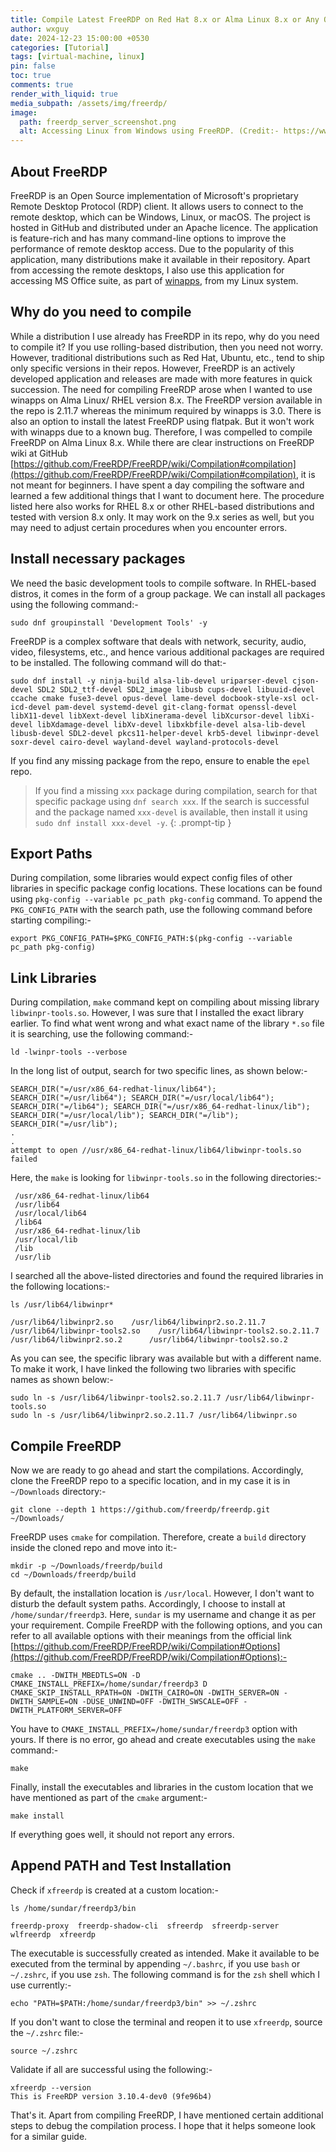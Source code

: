 ```yaml
---
title: Compile Latest FreeRDP on Red Hat 8.x or Alma Linux 8.x or Any Other RHEL Based Distros
author: wxguy
date: 2024-12-23 15:00:00 +0530
categories: [Tutorial]
tags: [virtual-machine, linux]
pin: false
toc: true
comments: true
render_with_liquid: true
media_subpath: /assets/img/freerdp/
image:
  path: freerdp_server_screenshot.png
  alt: Accessing Linux from Windows using FreeRDP. (Credit:- https://www.freerdp.com)
---
```


## About FreeRDP

FreeRDP is an Open Source implementation of Microsoft's proprietary Remote Desktop Protocol (RDP) client. It allows users to connect to the remote desktop, which can be Windows, Linux, or macOS. The project is hosted in GitHub and distributed under an Apache licence. The application is feature-rich and has many command-line options to improve the performance of remote desktop access. Due to the popularity of this application, many distributions make it available in their repository. Apart from accessing the remote desktops, I also use this application for accessing MS Office suite, as part of [winapps](https://github.com/winapps-org/winapps),  from my Linux system.


## Why do you need to compile

While a distribution I use already has FreeRDP in its repo, why do you need to compile it? If you use rolling-based distribution, then you need not worry. However, traditional distributions such as Red Hat, Ubuntu, etc., tend to ship only specific versions in their repos. However, FreeRDP is an actively developed application and releases are made with more features in quick succession. The need for compiling FreeRDP arose when I wanted to use winapps on Alma Linux/ RHEL version 8.x. The FreeRDP version available in the repo is 2.11.7 whereas the minimum required by winapps is 3.0. There is also an option to install the latest FreeRDP using flatpak. But it won't work with winapps due to a known bug. Therefore, I was compelled to compile FreeRDP on Alma Linux 8.x. While there are clear instructions on FreeRDP wiki at GitHub [https://github.com/FreeRDP/FreeRDP/wiki/Compilation#compilation](https://github.com/FreeRDP/FreeRDP/wiki/Compilation#compilation), it is not meant for beginners. I have spent a day compiling the software and learned a few additional things that I want to document here. The procedure listed here also works for RHEL 8.x or other RHEL-based distributions and tested with version 8.x only. It may work on the 9.x series as well, but you may need to adjust certain procedures when you encounter errors.

## Install necessary packages

We need the basic development tools to compile software. In RHEL-based distros, it comes in the form of a group package. We can install all packages using the following command:-

```shell
sudo dnf groupinstall 'Development Tools' -y
```
 
FreeRDP is a complex software that deals with network, security, audio, video, filesystems, etc., and hence various additional packages are required to be installed. The following command will do that:-

```shell
sudo dnf install -y ninja-build alsa-lib-devel uriparser-devel cjson-devel SDL2 SDL2_ttf-devel SDL2_image libusb cups-devel libuuid-devel ccache cmake fuse3-devel opus-devel lame-devel docbook-style-xsl ocl-icd-devel pam-devel systemd-devel git-clang-format openssl-devel libX11-devel libXext-devel libXinerama-devel libXcursor-devel libXi-devel libXdamage-devel libXv-devel libxkbfile-devel alsa-lib-devel libusb-devel SDL2-devel pkcs11-helper-devel krb5-devel libwinpr-devel soxr-devel cairo-devel wayland-devel wayland-protocols-devel
```

If you find any missing package from the repo, ensure to enable the `epel` repo.

> If you find a missing `xxx` package during compilation, search for that specific package using `dnf search xxx`. If the search is successful and the package named `xxx-devel` is available, then install it using `sudo dnf install xxx-devel -y`.
{: .prompt-tip }

## Export Paths

During compilation, some libraries would expect config files of other libraries in specific package config locations. These locations can be found using `pkg-config --variable pc_path pkg-config` command. To append the `PKG_CONFIG_PATH` with the search path, use the following command before starting compiling:-

```shell
export PKG_CONFIG_PATH=$PKG_CONFIG_PATH:$(pkg-config --variable pc_path pkg-config)
```

## Link Libraries

During compilation, `make` command kept on compiling about missing library `libwinpr-tools.so`. However, I was sure that I installed the exact library earlier. To find what went wrong and what exact name of the library `*.so` file it is searching, use the following command:- 

```shell
ld -lwinpr-tools --verbose  
```

In the long list of output, search for two specific lines, as shown below:-

```shell
SEARCH_DIR("=/usr/x86_64-redhat-linux/lib64"); SEARCH_DIR("=/usr/lib64"); SEARCH_DIR("=/usr/local/lib64"); SEARCH_DIR("=/lib64"); SEARCH_DIR("=/usr/x86_64-redhat-linux/lib"); SEARCH_DIR("=/usr/local/lib"); SEARCH_DIR("=/lib"); SEARCH_DIR("=/usr/lib");
.
.
attempt to open //usr/x86_64-redhat-linux/lib64/libwinpr-tools.so failed
```

Here, the `make` is looking for `libwinpr-tools.so` in the following directories:-

```shell
 /usr/x86_64-redhat-linux/lib64
 /usr/lib64
 /usr/local/lib64
 /lib64
 /usr/x86_64-redhat-linux/lib
 /usr/local/lib
 /lib
 /usr/lib
```

I searched all the above-listed directories and found the required libraries in the following locations:-

```shell
ls /usr/lib64/libwinpr*                                                                                                          

/usr/lib64/libwinpr2.so    /usr/lib64/libwinpr2.so.2.11.7  /usr/lib64/libwinpr-tools2.so    /usr/lib64/libwinpr-tools2.so.2.11.7
/usr/lib64/libwinpr2.so.2      /usr/lib64/libwinpr-tools2.so.2  
```

As you can see, the specific library was available but with a different name. To make it work, I have linked the following two libraries with specific names as shown below:-

```shell
sudo ln -s /usr/lib64/libwinpr-tools2.so.2.11.7 /usr/lib64/libwinpr-tools.so
sudo ln -s /usr/lib64/libwinpr2.so.2.11.7 /usr/lib64/libwinpr.so
```

## Compile FreeRDP

Now we are ready to go ahead and start the compilations. Accordingly, clone the FreeRDP repo to a specific location, and in my case it is in `~/Downloads` directory:-

```shell
git clone --depth 1 https://github.com/freerdp/freerdp.git ~/Downloads/
```

FreeRDP uses `cmake` for compilation. Therefore, create a `build` directory inside the cloned repo and move into it:-

```shell
mkdir -p ~/Downloads/freerdp/build
cd ~/Downloads/freerdp/build
```

By default, the installation location is `/usr/local`. However, I don't want to disturb the default system paths. Accordingly, I choose to install at `/home/sundar/freerdp3`. Here, `sundar` is my username and change it as per your requirement. Compile FreeRDP with the following options, and you can refer to all available options with their meanings from the official link [https://github.com/FreeRDP/FreeRDP/wiki/Compilation#Options](https://github.com/FreeRDP/FreeRDP/wiki/Compilation#Options):-

```shell
cmake .. -DWITH_MBEDTLS=ON -D CMAKE_INSTALL_PREFIX=/home/sundar/freerdp3 D CMAKE_SKIP_INSTALL_RPATH=ON -DWITH_CAIRO=ON -DWITH_SERVER=ON -DWITH_SAMPLE=ON -DUSE_UNWIND=OFF -DWITH_SWSCALE=OFF -DWITH_PLATFORM_SERVER=OFF
```

You have to `CMAKE_INSTALL_PREFIX=/home/sundar/freerdp3` option with yours. If there is no error, go ahead and create executables using the `make` command:-

```shell
make
```

Finally, install the executables and libraries in the custom location that we have mentioned as part of the `cmake` argument:-

```shell
make install
```

If everything goes well, it should not report any errors.

## Append PATH and Test Installation

Check if `xfreerdp` is created at a custom location:-

```shell
ls /home/sundar/freerdp3/bin

freerdp-proxy  freerdp-shadow-cli  sfreerdp  sfreerdp-server  wlfreerdp  xfreerdp
```

The executable is successfully created as intended. Make it available to be executed from the terminal by appending `~/.bashrc`, if you use `bash`  or `~/.zshrc`, if you use `zsh`. The following command is for the `zsh` shell which I use currently:-

```shell
echo "PATH=$PATH:/home/sundar/freerdp3/bin" >> ~/.zshrc
```

If you don't want to close the terminal and reopen it to use `xfreerdp`, source the `~/.zshrc` file:-

```shell
source ~/.zshrc
```

Validate if all are successful using the following:-

```shell
xfreerdp --version
This is FreeRDP version 3.10.4-dev0 (9fe96b4)
```

That's it. Apart from compiling FreeRDP, I have mentioned certain additional steps to debug the compilation process. I hope that it helps someone look for a similar guide.

